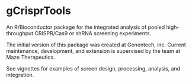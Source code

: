 # gCrisprTools
An R/Bioconductor package for the integrated analysis of pooled high-throughput CRISPR/Cas9 or shRNA screening experiments.

The initial version of this package was created at Genentech, inc. Current maintenance, development, and extension is 
supervised by the team at Maze Therapeutics.

See vignettes for examples of screen design, processing, analysis, and integration. 
